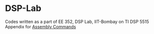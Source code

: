 # DSP-Lab
Codes written as a part of EE 352, DSP Lab, IIT-Bombay on TI DSP 5515 </br>
Appendix for [Assembly Commands](https://github.com/Agrim9/DSP-Lab/blob/master/Documents/Assembly.pdf)
